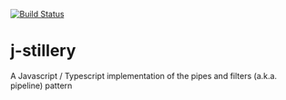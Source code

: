 [![Build Status](https://travis-ci.org/sandhje/j-stillery.svg?branch=master)](https://travis-ci.org/sandhje/j-stillery)

# j-stillery
A Javascript / Typescript implementation of the pipes and filters (a.k.a. pipeline) pattern
